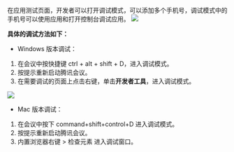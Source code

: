 在应用测试页面，开发者可以打开调试模式，可以添加多个手机号，调试模式中的手机号可以使用应用和打开控制台调试应用。
![](https://qcloudimg.tencent-cloud.cn/raw/2fa3688f13793b279607642cebe7d1b1.png)

**具体的调试方法如下：**
- Windows 版本调试：
 1. 在会议中按快捷键 ctrl + alt + shift + D，进入调试模式。
 2. 按提示重新启动腾讯会议。
 3. 在需要调试的页面上点击右键，单击**开发者工具**，进入调试模式。

 ![](https://qcloudimg.tencent-cloud.cn/raw/f079ded6d10751d7c59c21be18f7c0cc.png)
- Mac 版本调试：
 1. 在会议中按下 command+shift+control+D 进入调试模式。
 2. 按提示重新启动腾讯会议。
 3. 内置浏览器右键 > 检查元素 进入调试窗口。


